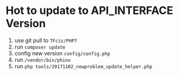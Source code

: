# Hot to update to API_INTERFACE Version

1. use git pull to `TFcis/PHP7`
2. run `composer update`
3. config new version `config/config.php`
4. run `/vendor/bin/phinx`
5. run `php tools/20171102_newproblem_update_helper.php`